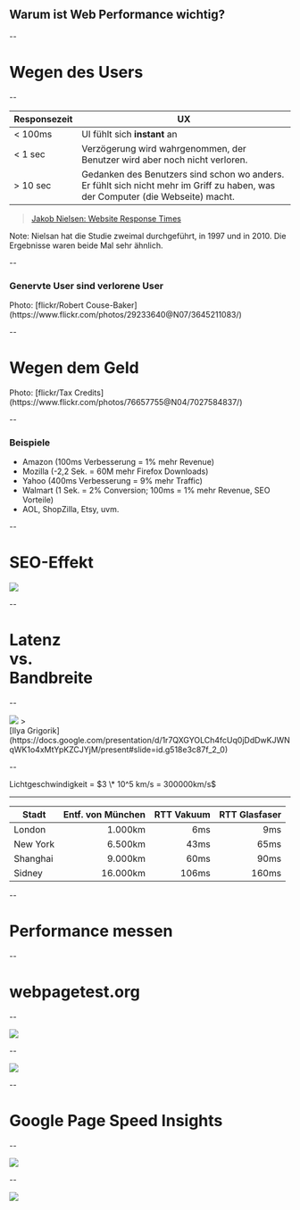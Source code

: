 ## Warum ist Web Performance wichtig?

--

# Wegen des Users

--

Responsezeit | UX
--|--
< 100ms | UI fühlt sich **instant** an
< 1 sec | Verzögerung wird wahrgenommen, der Benutzer wird aber noch nicht verloren.
> 10 sec| Gedanken des Benutzers sind schon wo anders. Er fühlt sich nicht mehr im Griff zu haben, was der Computer (die Webseite) macht.


> [Jakob Nielsen: Website Response Times](http://www.nngroup.com/articles/website-response-times/)

Note:
Nielsan hat die Studie zweimal durchgeführt, in 1997 und in 2010. Die Ergebnisse waren beide Mal sehr ähnlich.

--

### Genervte User sind verlorene User
<!-- .slide: data-background="assets/3645211083_4695ec1de4_o.jpg" -->
<div class="attribution">Photo: [flickr/Robert Couse-Baker](https://www.flickr.com/photos/29233640@N07/3645211083/)</div>

--

# Wegen dem Geld <!-- .element: class="dark-shadow" -->

<!-- .slide: data-background="assets/7027584837_77ac774e41_k.jpg" -->
<div class="attribution">Photo: [flickr/Tax Credits](https://www.flickr.com/photos/76657755@N04/7027584837/)</div>

--

### Beispiele
- Amazon (100ms Verbesserung = 1% mehr Revenue)
- Mozilla (-2,2 Sek. = 60M mehr Firefox Downloads)
- Yahoo (400ms Verbesserung = 9% mehr Traffic)
- Walmart (1 Sek. = 2% Conversion; 100ms = 1% mehr Revenue, SEO Vorteile)
- AOL, ShopZilla, Etsy, uvm.

--

# SEO-Effekt

<img src="assets/google-slow-label-mobile.png">

--

# Latenz<br>vs.<br>Bandbreite

--

<img src="assets/Latency_vs_bandwidth.png">
> <footer>[Ilya Grigorik](https://docs.google.com/presentation/d/1r7QXGYOLCh4fcUq0jDdDwKJWNqWK1o4xMtYpKZCJYjM/present#slide=id.g518e3c87f_2_0)</footer>

--

Lichtgeschwindigkeit = $3 \* 10^5 km/s = 300000km/s$

***

Stadt | Entf. von München | RTT Vakuum | RTT Glasfaser
--|--:|--:|--:
London    |  1.000km |   6ms |   9ms
New York  |  6.500km |  43ms |  65ms
Shanghai  |  9.000km |  60ms |  90ms
Sidney    | 16.000km | 106ms | 160ms

--

# Performance messen

--

# webpagetest.org

--

<img src="assets/wpt.jpg">

--

<img src="assets/wpt_goal.jpg">

--

# Google Page Speed Insights

--

<img src="assets/gpsi.jpg">

--

<img src="assets/GPSI_goal.jpg">